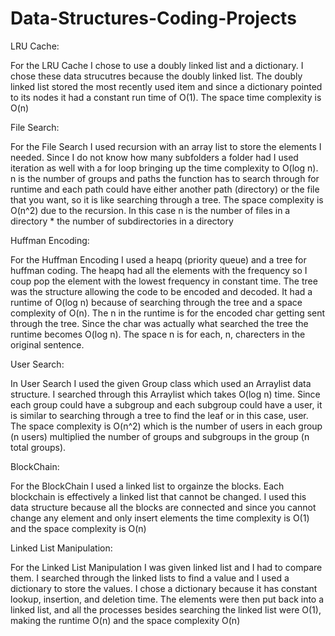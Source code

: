 # Data-Structures-Coding-Projects

LRU Cache:

For the LRU Cache I chose to use a doubly linked list and a dictionary. I chose these data strucutres because the doubly linked list. The doubly linked list stored the most recently used item and since a dictionary pointed to its nodes it had a constant run time of O(1). The space time complexity is O(n)

File Search:

For the File Search I used recursion with an array list to store the elements I needed. Since I do not know how many subfolders a folder had I used iteration as well with a for loop bringing up the time complexity to O(log n). n is the number of groups and paths the function has to search through for runtime and each path could have either another path (directory) or the file that you want, so it is like searching through a tree. The space complexity is O(n^2) due to the recursion. In this case n is the number of files in a directory * the number of subdirectories in a directory

Huffman Encoding:

For the Huffman Encoding I used a heapq (priority queue) and a tree for huffman coding. The heapq had all the elements with the frequency so I coup pop the element with the lowest frequency in constant time. The tree was the structure allowing the code to be encoded and decoded. It had a runtime of O(log n) because of searching through the tree and a space complexity of O(n). The n in the runtime is for the encoded char getting sent through the tree. Since the char was actually what searched the tree the runtime becomes O(log n). The space n is for each, n, charecters in the original sentence.

User Search:

In User Search I used the given Group class which used an Arraylist data structure. I searched through this Arraylist which takes O(log n) time. Since each group could have a subgroup and each subgroup could have a user, it is similar to searching through a tree to find the leaf or in this case, user. The space complexity is O(n^2) which is the number of users in each group (n users) multiplied the number of groups and subgroups in the group (n total groups).

BlockChain:

For the BlockChain I used a linked list to orgainze the blocks. Each blockchain is effectively a linked list that cannot be changed. I used this data structure because all the blocks are connected and since you cannot change any element and only insert elements the time complexity is O(1) and the space complexity is O(n)

Linked List Manipulation:

For the Linked List Manipulation I was given linked list and I had to compare them. I searched through the linked lists to find a value and I used a dictionary to store the values. I chose a dictionary because it has constant lookup, insertion, and deletion time. The elements were then put back into a linked list, and all the processes besides searching the linked list were O(1), making the runtime O(n) and the space complexity O(n)
